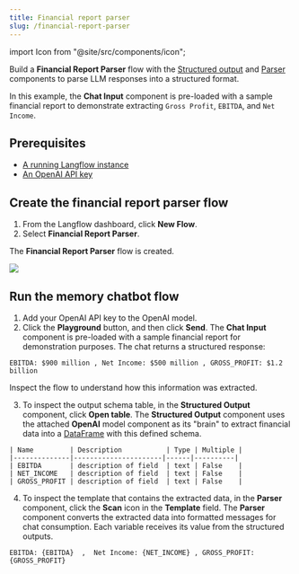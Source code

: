 ```yaml
---
title: Financial report parser
slug: /financial-report-parser
---
```


import Icon from "@site/src/components/icon";

Build a **Financial Report Parser** flow with the [Structured output](/components-helpers#structured-output) and [Parser](/components-processing#parser) components to parse LLM responses into a structured format.

In this example, the **Chat Input** component is pre-loaded with a sample financial report to demonstrate extracting `Gross Profit`, `EBITDA`, and `Net Income`.

## Prerequisites

- [A running Langflow instance](/get-started-installation)
- [An OpenAI API key](https://platform.openai.com/)

## Create the financial report parser flow

1. From the Langflow dashboard, click **New Flow**.
2. Select **Financial Report Parser**.

The **Financial Report Parser** flow is created.

![](/img/starter-flow-financial-report-parser.png)

## Run the memory chatbot flow

1. Add your OpenAI API key to the OpenAI model.
2. Click the **Playground** button, and then click **Send**.
The **Chat Input** component is pre-loaded with a sample financial report for demonstration purposes.
The chat returns a structured response:

```text
EBITDA: $900 million , Net Income: $500 million , GROSS_PROFIT: $1.2 billion
```

Inspect the flow to understand how this information was extracted.

3. To inspect the output schema table, in the **Structured Output** component, click **Open table**.
The **Structured Output** component uses the attached **OpenAI** model component as its "brain" to extract financial data into a [DataFrame](/concepts-objects#dataframe-object) with this defined schema.
```text
| Name         | Description           | Type | Multiple |
|--------------|----------------------|------|----------|
| EBITDA       | description of field  | text | False    |
| NET_INCOME   | description of field  | text | False    |
| GROSS_PROFIT | description of field  | text | False    |
```

4. To inspect the template that contains the extracted data, in the **Parser** component, click the <Icon name="Scan" aria-hidden="true"/> **Scan** icon in the **Template** field.
The **Parser** component converts the extracted data into formatted messages for chat consumption.
Each variable receives its value from the structured outputs.
```text
EBITDA: {EBITDA}  ,  Net Income: {NET_INCOME} , GROSS_PROFIT: {GROSS_PROFIT}
```



